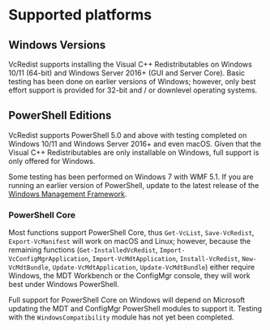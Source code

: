 # Supported platforms

## Windows Versions

VcRedist supports installing the Visual C++ Redistributables on Windows 10/11 (64-bit) and Windows Server 2016+ (GUI and Server Core). Basic testing has been done on earlier versions of Windows; however, only best effort support is provided for 32-bit and / or downlevel operating systems.

## PowerShell Editions

VcRedist supports PowerShell 5.0 and above with testing completed on Windows 10/11 and Windows Server 2016+ and even macOS. Given that the Visual C++ Redistributables are only installable on Windows, full support is only offered for Windows.

Some testing has been performed on Windows 7 with WMF 5.1. If you are running an earlier version of PowerShell, update to the latest release of the [Windows Management Framework](https://docs.microsoft.com/en-us/powershell/wmf/readme).

### PowerShell Core

Most functions support PowerShell Core, thus `Get-VcList`, `Save-VcRedist`, `Export-VcManifest` will work on macOS and Linux; however, because the remaining functions (`Get-InstalledVcRedist`, `Import-VcConfigMgrApplication`, `Import-VcMdtApplication`, `Install-VcRedist`, `New-VcMdtBundle`, `Update-VcMdtApplication`, `Update-VcMdtBundle`) either require Windows, the MDT Workbench or the ConfigMgr console, they will work best under Windows PowerShell.

Full support for PowerShell Core on Windows will depend on Microsoft updating the MDT and ConfigMgr PowerShell modules to support it. Testing with the `WindowsCompatibility` module has not yet been completed.
